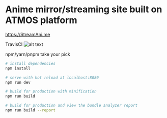 # Anime mirror/streaming site built on ATMOS platform

https://StreamAni.me

TravisCI ![alt text](https://travis-ci.org/kodoburu/atmos.svg?branch=master)

npm/yarn/pnpm take your pick
``` bash
# install dependencies
npm install

# serve with hot reload at localhost:8080
npm run dev

# build for production with minification
npm run build

# build for production and view the bundle analyzer report
npm run build --report
```
